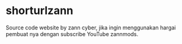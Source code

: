# shorturlzann
Source code website by zann cyber, jika ingin menggunakan hargai pembuat nya dengan subscribe YouTube zannmods.

